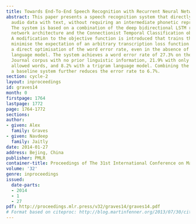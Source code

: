```yaml
---
title: Towards End-To-End Speech Recognition with Recurrent Neural Networks
abstract: This paper presents a speech recognition system that directly transcribes
  audio data with text, without requiring an intermediate phonetic representation.
  The system is based on a combination of the deep bidirectional LSTM recurrent neural
  network architecture and the Connectionist Temporal Classification objective function.
  A modification to the objective function is introduced that trains the network to
  minimise the expectation of an arbitrary transcription loss function. This allows
  a direct optimisation of the word error rate, even in the absence of a lexicon or
  language model. The system achieves a word error rate of 27.3% on the Wall Street
  Journal corpus with no prior linguistic information, 21.9% with only a lexicon of
  allowed words, and 8.2% with a trigram language model. Combining the network with
  a baseline system further reduces the error rate to 6.7%.
section: cycle-2
layout: inproceedings
id: graves14
month: 0
firstpage: 1764
lastpage: 1772
page: 1764-1772
sections: 
author:
- given: Alex
  family: Graves
- given: Navdeep
  family: Jaitly
date: 2014-01-27
address: Bejing, China
publisher: PMLR
container-title: Proceedings of The 31st International Conference on Machine Learning
volume: '32'
genre: inproceedings
issued:
  date-parts:
  - 2014
  - 1
  - 27
pdf: http://proceedings.mlr.press/v32/graves14/graves14.pdf
# Format based on citeproc: http://blog.martinfenner.org/2013/07/30/citeproc-yaml-for-bibliographies/
---
```

